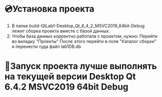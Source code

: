 

# 💿Установка проекта

1. В папке build-QtLab1-Desktop_Qt_6_4_2_MSVC2019_64bit-Debug лежит сборка проекта вместе с базой данных.
2. Чтобы база данных корректно работала с проектом, нужно:
    Перейти во вкладку "Проекты"
    После этого перейти в поле "Каталог сборки" и перенести туда файл lab1DB.db
    
# 🚀Запуск проекта лучше выполнять на текущей версии Desktop Qt 6.4.2 MSVC2019 64bit Debug

